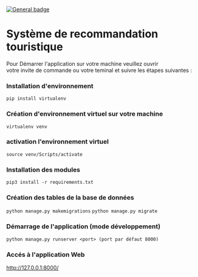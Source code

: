 [![General badge](https://img.shields.io/badge/PIP-v3-<COLOR>.svg)](https://shields.io/)
# Système de recommandation touristique

 Pour Démarrer l'application sur votre machine veuillez ouvrir                 
 votre invite de commande ou votre teminal et suivre les étapes suivantes :

### Installation d'environnement

`pip install virtualenv`

### Création d'environnement virtuel sur votre machine

`virtualenv venv`

### activation l'environnement virtuel

`source venv/Scripts/activate`


### Installation des modules 

`pip3 install -r requirements.txt`

### Création des tables de la base de données

`python manage.py makemigrations`
`python manage.py migrate`

### Démarrage de l'application (mode développement)

`python manage.py runserver <port> (port par défaut 8000)`

### Accés à l'application Web 

http://127.0.0.1:8000/

